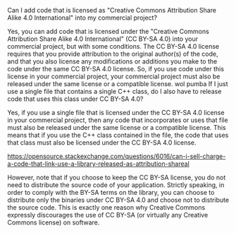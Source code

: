 Can I add code that is licensed as "Creative Commons Attribution Share
Alike 4.0 International" into my commercial project?

Yes, you can add code that is licensed under the "Creative Commons
Attribution Share Alike 4.0 International" (CC BY-SA 4.0) into your
commercial project, but with some conditions. The CC BY-SA 4.0 license
requires that you provide attribution to the original author(s) of the
code, and that you also license any modifications or additions you
make to the code under the same CC BY-SA 4.0 license. So, if you use
code under this license in your commercial project, your commercial
project must also be released under the same license or a compatible
license.  wol pumba If I just use a single file that contains a single
C++ class, do I also have to release code that uses this class under
CC BY-SA 4.0?

Yes, if you use a single file that is licensed under the CC BY-SA 4.0
license in your commercial project, then any code that incorporates or
uses that file must also be released under the same license or a
compatible license. This means that if you use the C++ class contained
in the file, the code that uses that class must also be licensed under
the CC BY-SA 4.0 license.


https://opensource.stackexchange.com/questions/6016/can-i-sell-charge-a-code-that-link-use-a-library-released-as-attribution-shareal

However, note that if you choose to keep the CC BY-SA license, you do
not need to distribute the source code of your application. Strictly
speaking, in order to comply with the BY-SA terms on the library, you
can choose to distribute only the binaries under CC BY-SA 4.0 and
choose not to distribute the source code. This is exactly one reason
why Creative Commons expressly discourages the use of CC BY-SA (or
virtually any Creative Commons license) on software.